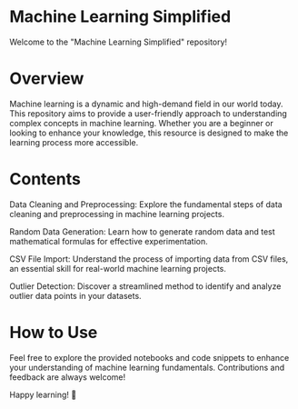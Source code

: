 # Machine Learning Simplified
Welcome to the "Machine Learning Simplified" repository!
# Overview

Machine learning is a dynamic and high-demand field in our world today. This repository aims to provide a user-friendly approach to understanding complex concepts in machine learning. Whether you are a beginner or looking to enhance your knowledge, this resource is designed to make the learning process more accessible.
# Contents

Data Cleaning and Preprocessing: Explore the fundamental steps of data cleaning and preprocessing in machine learning projects.

Random Data Generation: Learn how to generate random data and test mathematical formulas for effective experimentation.

CSV File Import: Understand the process of importing data from CSV files, an essential skill for real-world machine learning projects.

Outlier Detection: Discover a streamlined method to identify and analyze outlier data points in your datasets.

# How to Use

Feel free to explore the provided notebooks and code snippets to enhance your understanding of machine learning fundamentals. Contributions and feedback are always welcome!

Happy learning! 🚀
